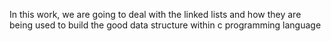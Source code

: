 In this work, we are going to deal with the linked lists and how they are being used to build the good data structure within c programming language
